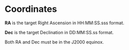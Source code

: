 # Coordinates

**RA** is the target Right Ascension in HH:MM:SS.sss format.  

**Dec** is the target Declination in DD:MM:SS.ss format.  

Both RA and Dec must be in the J2000 equinox.  

